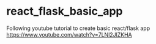 # react_flask_basic_app
Following youtube tutorial to create basic react/flask app
https://www.youtube.com/watch?v=7LNl2JlZKHA
